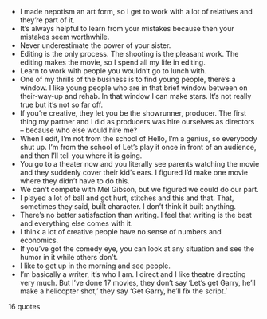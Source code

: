  - I made nepotism an art form, so I get to work with a lot of relatives and they’re part of it.
 - It’s always helpful to learn from your mistakes because then your mistakes seem worthwhile.
 - Never underestimate the power of your sister.
 - Editing is the only process. The shooting is the pleasant work. The editing makes the movie, so I spend all my life in editing.
 - Learn to work with people you wouldn’t go to lunch with.
 - One of my thrills of the business is to find young people, there’s a window. I like young people who are in that brief window between on their-way-up and rehab. In that window I can make stars. It’s not really true but it’s not so far off.
 - If you’re creative, they let you be the showrunner, producer. The first thing my partner and I did as producers was hire ourselves as directors – because who else would hire me?
 - When I edit, I’m not from the school of Hello, I’m a genius, so everybody shut up. I’m from the school of Let’s play it once in front of an audience, and then I’ll tell you where it is going.
 - You go to a theater now and you literally see parents watching the movie and they suddenly cover their kid’s ears. I figured I’d make one movie where they didn’t have to do this.
 - We can’t compete with Mel Gibson, but we figured we could do our part.
 - I played a lot of ball and got hurt, stitches and this and that. That, sometimes they said, built character. I don’t think it built anything.
 - There’s no better satisfaction than writing. I feel that writing is the best and everything else comes with it.
 - I think a lot of creative people have no sense of numbers and economics.
 - If you’ve got the comedy eye, you can look at any situation and see the humor in it while others don’t.
 - I like to get up in the morning and see people.
 - I’m basically a writer, it’s who I am. I direct and I like theatre directing very much. But I’ve done 17 movies, they don’t say ‘Let’s get Garry, he’ll make a helicopter shot,’ they say ‘Get Garry, he’ll fix the script.’

16 quotes